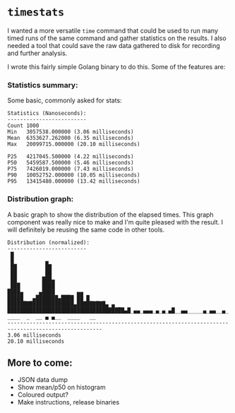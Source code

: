 # `timestats`

I wanted a more versatile `time` command that could be used to run many
timed runs of the same command and gather statistics on the results. I also
needed a tool that could save the raw data gathered to disk for recording
and further analysis.

I wrote this fairly simple Golang binary to do this. Some of the features are:

### Statistics summary:

Some basic, commonly asked for stats:

```
Statistics (Nanoseconds):
-------------------------
Count 1000
Min   3057538.000000 (3.06 milliseconds)
Mean  6353627.262000 (6.35 milliseconds)
Max   20099715.000000 (20.10 milliseconds)

P25   4217045.500000 (4.22 milliseconds)
P50   5459587.500000 (5.46 milliseconds)
P75   7426019.000000 (7.43 milliseconds)
P90   10052752.000000 (10.05 milliseconds)
P95   13415480.000000 (13.42 milliseconds)
```

### Distribution graph:

A basic graph to show the distribution of the elapsed times. This graph
component was really nice to make and I'm quite pleased with the result. I will
definitely be reusing the same code in other tools.

```
Distribution (normalized):
-------------------------
 █
 █_         ▄
 ██         ██
 ██         ██
 ██        ███▄
_███       ████
████▄    _▄████  ___  ▄▄
█████_ _▄███████▄████ ██ █_ _ _
█████████████████████▄█████████▄ ▄ _
█████████████████████████████████████▄█_▄▄_▄▄▄_▄_▄_▄█__▄▄_____▄_▄▄__▄_  ____  _  __ ▄ ▄__  ____   __
----------------------------------------------------------------------------------------------------
3.06 milliseconds                                                                 20.10 milliseconds
```

## More to come:

- JSON data dump
- Show mean/p50 on histogram
- Coloured output?
- Make instructions, release binaries
